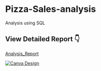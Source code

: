 # Pizza-Sales-analysis
Analysis using SQL

## View Detailed Report 👇
[Analysis_Report](https://www.canva.com/design/DAGdl3TD7YU/UKjBqbEULlC3yKjvPdLvlg/view?utm_content=DAGdl3TD7YU&utm_campaign=designshare&utm_medium=embeds&utm_source=link)

[![Canva Design](images/canva-design.png)](https://www.canva.com/design/DAGdl3TD7YU/UKjBqbEULlC3yKjvPdLvlg/view?utm_content=DAGdl3TD7YU&utm_campaign=designshare&utm_medium=embeds&utm_source=link)
